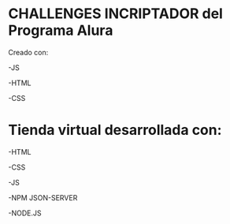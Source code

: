 # CHALLENGES INCRIPTADOR del Programa Alura

Creado con:

-JS

-HTML

-CSS

# Tienda virtual desarrollada con:
-HTML

-CSS

-JS

-NPM JSON-SERVER

-NODE.JS
